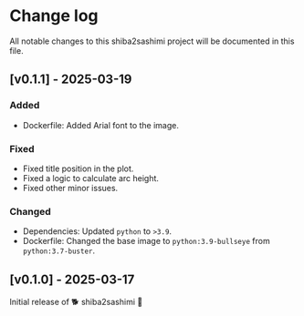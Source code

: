# Change log

All notable changes to this shiba2sashimi project will be documented in this file.

## [v0.1.1] - 2025-03-19

### Added

- Dockerfile: Added Arial font to the image.

### Fixed

- Fixed title position in the plot.
- Fixed a logic to calculate arc height.
- Fixed other minor issues.

### Changed

- Dependencies: Updated `python` to `>3.9`.
- Dockerfile: Changed the base image to `python:3.9-bullseye` from `python:3.7-buster`.

## [v0.1.0] - 2025-03-17

Initial release of 🐕 shiba2sashimi 🍣
